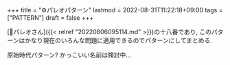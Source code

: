 +++
title = "⚙パレオパターン"
lastmod = 2022-08-31T11:22:18+09:00
tags = ["PATTERN"]
draft = false
+++

[👨パレオさん]({{< relref "20220806095114.md" >}})の十八番であり, このパターンはかなり現在のいろんな問題に適用できるのでパターンにしてまとめる.

原始時代パターン? かっこいい名前は検討中...
